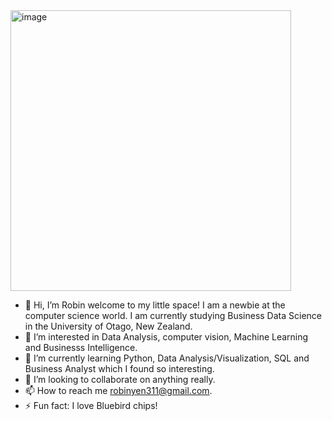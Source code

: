 <img width="449" alt="image" src="https://github.com/robinorex/robinorex/assets/168895065/d21d2e70-d5d7-4911-b0de-750bacedd4ba">



- 👋 Hi, I’m Robin welcome to my little space! I am a newbie at the computer science world. I am currently studying Business Data Science in the University of Otago, New Zealand.
- 👀 I’m interested in Data Analysis, computer vision, Machine Learning and Businesss Intelligence.
- 🌱 I’m currently learning Python, Data Analysis/Visualization, SQL and Business Analyst which I found so interesting. 
- 💞️ I’m looking to collaborate on anything really.
- 📫 How to reach me robinyen311@gmail.com.
- ⚡ Fun fact: I love Bluebird chips! 

<!---
robinorex/robinorex is a ✨ special ✨ repository because its `README.md` (this file) appears on your GitHub profile.
You can click the Preview link to take a look at your changes.
--->
